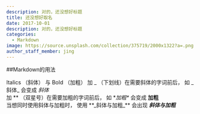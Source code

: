 ```yaml
---
description: 对的，还没想好标题
title: 还没想好取名
date: 2017-10-01
description: 对的，还没想好标题
categories:
  - Markdown
image: https://source.unsplash.com/collection/375719/2000x1322?a=.png
author_staff_member: jing
---
```


##Markdown的用法

Italics （斜体） 与 Bold （加粗）
加 _ （下划线）在需要斜体的字词前后， 如 \_斜体\_ 会变成 _斜体_  
加 ** （双星号）在需要加粗的字词前后， 如 \**加粗\** 会变成 **加粗**  
当想同时使用斜体与加粗时， 使用 \**_斜体与加粗\_** 会出现 **_斜体与加粗_**
